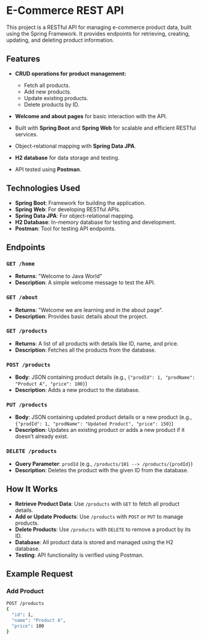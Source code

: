 # E-Commerce REST API

This project is a RESTful API for managing e-commerce product data, built using the Spring Framework. It provides endpoints for retrieving, creating, updating, and deleting product information.

## Features

- **CRUD operations for product management:**
  - Fetch all products.
  - Add new products.
  - Update existing products.
  - Delete products by ID.
  
- **Welcome and about pages** for basic interaction with the API.
- Built with **Spring Boot** and **Spring Web** for scalable and efficient RESTful services.
- Object-relational mapping with **Spring Data JPA**.
- **H2 database** for data storage and testing.
- API tested using **Postman**.

## Technologies Used

- **Spring Boot**: Framework for building the application.
- **Spring Web**: For developing RESTful APIs.
- **Spring Data JPA**: For object-relational mapping.
- **H2 Database**: In-memory database for testing and development.
- **Postman**: Tool for testing API endpoints.

## Endpoints

### `GET /home`
- **Returns**: "Welcome to Java World"
- **Description**: A simple welcome message to test the API.

### `GET /about`
- **Returns**: "Welcome we are learning and in the about page".
- **Description**: Provides basic details about the project.

### `GET /products`
- **Returns**: A list of all products with details like ID, name, and price.
- **Description**: Fetches all the products from the database.

### `POST /products`
- **Body**: JSON containing product details (e.g., `{"prodId": 1, "prodName": "Product A", "price": 100}`)
- **Description**: Adds a new product to the database.

### `PUT /products`
- **Body**: JSON containing updated product details or a new product (e.g., `{"prodId": 1, "prodName": "Updated Product", "price": 150}`)
- **Description**: Updates an existing product or adds a new product if it doesn’t already exist.

### `DELETE /products`
- **Query Parameter**: `prodId` (e.g., `/products/101 --> /products/{prodId}`)
- **Description**: Deletes the product with the given ID from the database.

## How It Works

- **Retrieve Product Data**: Use `/products` with `GET` to fetch all product details.
- **Add or Update Products**: Use `/products` with `POST` or `PUT` to manage products.
- **Delete Products**: Use `/products` with `DELETE` to remove a product by its ID.
- **Database**: All product data is stored and managed using the H2 database.
- **Testing**: API functionality is verified using Postman.

## Example Request

### Add Product
```bash
POST /products
{
  "id": 1,
  "name": "Product A",
  "price": 100
}

